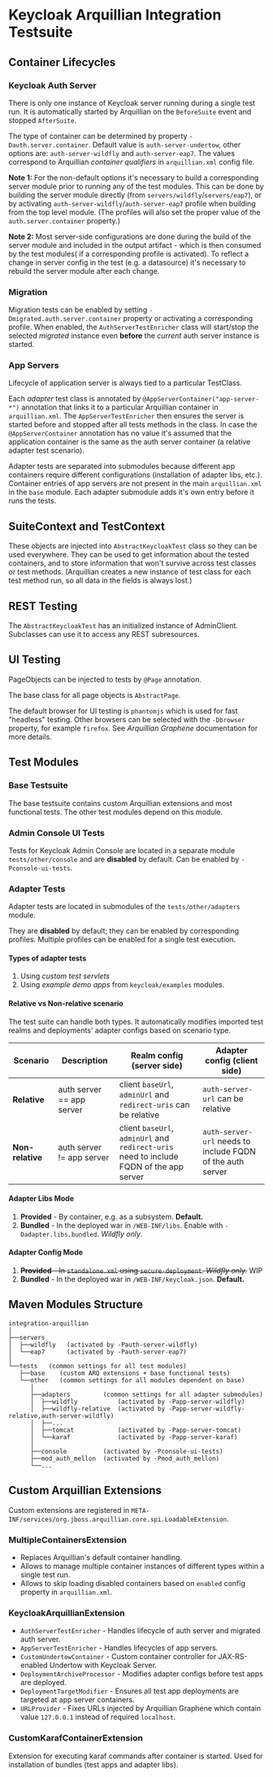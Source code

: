 # Keycloak Arquillian Integration Testsuite

## Container Lifecycles

### Keycloak Auth Server

There is only one instance of Keycloak server running during a single test run.
It is automatically started by Arquillian on the `BeforeSuite` event and stopped `AfterSuite`.

The type of container can be determined by property `-Dauth.server.container`. Default value is `auth-server-undertow`, 
other options are: `auth-server-wildfly` and `auth-server-eap7`. The values correspond to Arquillian *container qualifiers* in `arquillian.xml` config file.

**Note 1:** For the non-default options it's necessary to build a corresponding server module prior to running any of the test modules.
This can be done by building the server module directly (from `servers/wildfly`/`servers/eap7`), 
or by activating `auth-server-wildfly`/`auth-server-eap7` profile when building from the top level module.
(The profiles will also set the proper value of the `auth.server.container` property.)

**Note 2:** Most server-side configurations are done during the build of the server module
and included in the output artifact - which is then consumed by the test modules( if a corresponding profile is activated).
To reflect a change in server config in the test (e.g. a datasource) it's necessary to rebuild the server module after each change.

### Migration

Migration tests can be enabled by setting `-Dmigrated.auth.server.container` property or activating a corresponding profile.
When enabled, the `AuthServerTestEnricher` class will start/stop the selected *migrated* instance 
even **before** the *current* auth server instance is started.

### App Servers

Lifecycle of application server is always tied to a particular TestClass.

Each *adapter* test class is annotated by `@AppServerContainer("app-server-*")` annotation 
that links it to a particular Arquillian container in `arquillian.xml`.
The `AppServerTestEnricher` then ensures the server is started before and stopped after all tests methods in the class.
In case the `@AppServerContainer` annotation has no value it's assumed that the application container 
is the same as the auth server container (a relative adapter test scenario).

Adapter tests are separated into submodules because different app containers require different configurations 
(installation of adapter libs, etc.).
Container entries of app servers are not present in the main `arquillian.xml` in the `base` module.
Each adapter submodule adds it's own entry before it runs the tests.

## SuiteContext and TestContext

These objects are injected into `AbstractKeycloakTest` class so they can be used everywhere.
They can be used to get information about the tested containers, and to store information that won't survive across test classes or test methods.
(Arquillian creates a new instance of test class for each test method run, so all data in the fields is always lost.)

## REST Testing

The `AbstractKeycloakTest` has an initialized instance of AdminClient. Subclasses can use it to access any REST subresources.

## UI Testing

PageObjects can be injected to tests by `@Page` annotation.

The base class for all page objects is `AbstractPage`.

The default browser for UI testing is `phantomjs` which is used for fast "headless" testing.
Other browsers can be selected with the `-Dbrowser` property, for example `firefox`.
See *Arquillian Graphene* documentation for more details.


## Test Modules

### Base Testsuite

The base testsuite contains custom Arquillian extensions and most functional tests.
The other test modules depend on this module.

### Admin Console UI Tests

Tests for Keycloak Admin Console are located in a separate module `tests/other/console` 
and are **disabled** by default. Can be enabled by `-Pconsole-ui-tests`.

### Adapter Tests

Adapter tests are located in submodules of the `tests/other/adapters` module.

They are **disabled** by default; they can be enabled by corresponding profiles.
Multiple profiles can be enabled for a single test execution.

#### Types of adapter tests

1. Using *custom test servlets*
2. Using *example demo apps* from `keycloak/examples` modules.

#### Relative vs Non-relative scenario

The test suite can handle both types.
It automatically modifies imported test realms and deployments' adapter configs based on scenario type.

| Scenario | Description | Realm config (server side) | Adapter config (client side) |
| --- | --- | --- | --- |
| **Relative** | auth server == app server | client `baseUrl`, `adminUrl` and `redirect-uris` can be relative | `auth-server-url` can be relative |
| **Non-relative** | auth server != app server  | client `baseUrl`, `adminUrl` and `redirect-uris` need to include FQDN of the app server | `auth-server-url` needs to include FQDN of the auth server|



#### Adapter Libs Mode

1. **Provided** - By container, e.g. as a subsystem. **Default.**
2. **Bundled** - In the deployed war in `/WEB-INF/libs`. Enable with `-Dadapter.libs.bundled`. *Wildfly only*.

#### Adapter Config Mode

1. ~~**Provided** - In `standalone.xml` using `secure-deployment`. *Wildfly only.*~~ WIP
2. **Bundled** - In the deployed war in `/WEB-INF/keycloak.json`. **Default.**


## Maven Modules Structure

```
integration-arquillian
│
├──servers
│  ├──wildfly   (activated by -Pauth-server-wildfly)
│  └──eap7      (activated by -Pauth-server-eap7)
│
└──tests   (common settings for all test modules)
   ├──base    (custom ARQ extensions + base functional tests)
   └──other   (common settings for all modules dependent on base)
      │
      ├──adapters         (common settings for all adapter submodules)
      │  ├──wildfly           (activated by -Papp-server-wildfly)
      │  ├──wildfly-relative  (activated by -Papp-server-wildfly-relative,auth-server-wildfly)
      │  ├──...
      │  ├──tomcat            (activated by -Papp-server-tomcat)
      │  └──karaf             (activated by -Papp-server-karaf)
      │
      ├──console          (activated by -Pconsole-ui-tests)
      ├──mod_auth_mellon  (activated by -Pmod_auth_mellon)
      └──...
```

## Custom Arquillian Extensions

Custom extensions are registered in `META-INF/services/org.jboss.arquillian.core.spi.LoadableExtension`.

### MultipleContainersExtension
 * Replaces Arquillian's default container handling.
 * Allows to manage multiple container instances of different types within a single test run.
 * Allows to skip loading disabled containers based on `enabled` config property in `arquillian.xml`.

### KeycloakArquillianExtension
 * `AuthServerTestEnricher` - Handles lifecycle of auth server and migrated auth server.
 * `AppServerTestEnricher` - Handles lifecycles of app servers.
 * `CustomUndertowContainer` - Custom container controller for JAX-RS-enabled Undertow with Keycloak Server.
 * `DeploymentArchiveProcessor` - Modifies adapter configs before test apps are deployed.
 * `DeploymentTargetModifier` - Ensures all test app deployments are targeted at app server containers.
 * `URLProvider` - Fixes URLs injected by Arquillian Graphene which contain value `127.0.0.1` instead of required `localhost`.
 
### CustomKarafContainerExtension

Extension for executing karaf commands after container is started. Used for installation of bundles (test apps and adapter libs).